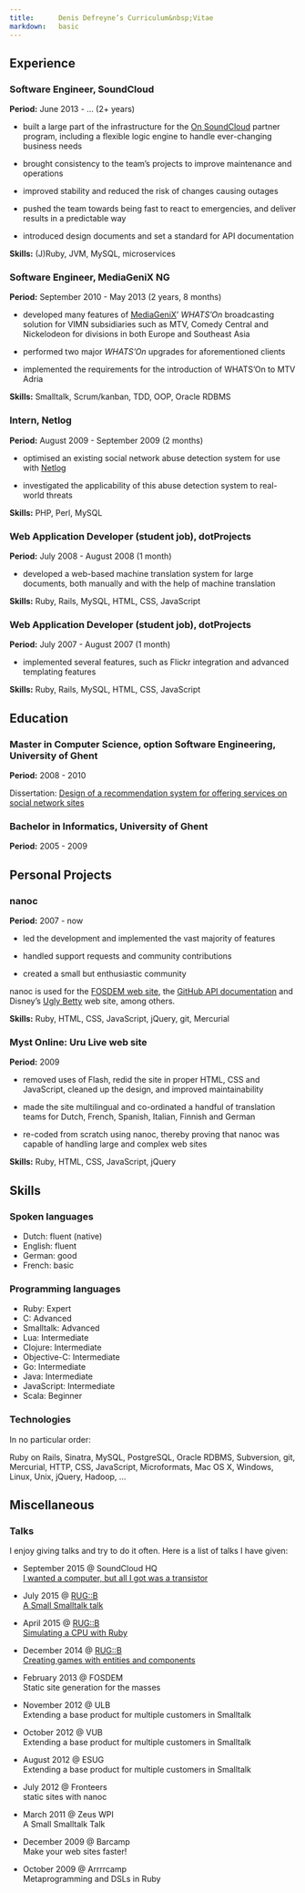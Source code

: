 ```yaml
---
title:      Denis Defreyne’s Curriculum&nbsp;Vitae
markdown:   basic
---
```


Experience
----------

### Software Engineer, SoundCloud

**Period:** June 2013 - … (2+ years)

* built a large part of the infrastructure for the [On SoundCloud](https://on.soundcloud.com/) partner program, including a flexible logic engine to handle ever-changing business needs

* brought consistency to the team’s projects to improve maintenance and operations

* improved stability and reduced the risk of changes causing outages

* pushed the team towards being fast to react to emergencies, and deliver results in a predictable way

* introduced design documents and set a standard for API documentation

**Skills:** (J)Ruby, JVM, MySQL, microservices

### Software Engineer, MediaGeniX NG

**Period:** September 2010 - May 2013 (2 years, 8 months)

* developed many features of [MediaGeniX](http://mediagenix.tv)’ _WHATS’On_ broadcasting solution for VIMN subsidiaries such as MTV, Comedy Central and Nickelodeon for divisions in both Europe and Southeast Asia

* performed two major _WHATS’On_ upgrades for aforementioned clients

* implemented the requirements for the introduction of WHATS’On to MTV Adria

**Skills:** Smalltalk, Scrum/kanban, TDD, OOP, Oracle RDBMS

### Intern, Netlog

**Period:** August 2009 - September 2009 (2 months)

* optimised an existing social network abuse detection system for use with [Netlog](http://netlog.com/)

* investigated the applicability of this abuse detection system to real-world threats

**Skills:** PHP, Perl, MySQL

### Web Application Developer (student job), dotProjects

**Period:** July 2008 - August 2008 (1 month)

* developed a web-based machine translation system for large documents, both manually and with the help of machine translation

**Skills:** Ruby, Rails, MySQL, HTML, CSS, JavaScript

### Web Application Developer (student job), dotProjects

**Period:** July 2007 - August 2007 (1 month)

* implemented several features, such as Flickr integration and advanced templating features

**Skills:** Ruby, Rails, MySQL, HTML, CSS, JavaScript

Education
---------

### Master in Computer Science, option Software Engineering, University of Ghent

**Period:** 2008 - 2010

Dissertation: [Design of a recommendation system for offering services on social network sites](http://stoneship.org/pub/thesis.pdf)

### Bachelor in Informatics, University of Ghent

**Period:** 2005 - 2009

Personal Projects
-----------------

### nanoc

**Period:** 2007 - now

* led the development and implemented the vast majority of features

* handled support requests and community contributions

* created a small but enthusiastic community

nanoc is used for the [FOSDEM web site](http://fosdem.org), the [GitHub API documentation](http://developer.github.com/) and Disney’s [Ugly Betty](http://www.dadt.com/uglybetty/) web site, among others.

**Skills:** Ruby, HTML, CSS, JavaScript, jQuery, git, Mercurial

### Myst Online: Uru Live web site

**Period:** 2009

* removed uses of Flash, redid the site in proper HTML, CSS and JavaScript, cleaned up the design, and improved maintainability

* made the site multilingual and co-ordinated a handful of translation teams for Dutch, French, Spanish, Italian, Finnish and German

* re-coded from scratch using nanoc, thereby proving that nanoc was capable of handling large and complex web sites

**Skills:** Ruby, HTML, CSS, JavaScript, jQuery

Skills
------

### Spoken languages

* Dutch: fluent (native)
* English: fluent
* German: good
* French: basic

### Programming languages

* Ruby: Expert
* C: Advanced
* Smalltalk: Advanced
* Lua: Intermediate
* Clojure: Intermediate
* Objective-C: Intermediate
* Go: Intermediate
* Java: Intermediate
* JavaScript: Intermediate
* Scala: Beginner

### Technologies

In no particular order:

Ruby on Rails, Sinatra, MySQL, PostgreSQL, Oracle RDBMS, Subversion, git, Mercurial, HTTP, CSS, JavaScript, Microformats, Mac OS X, Windows, Linux, Unix, jQuery, Hadoop, …

Miscellaneous
-------------

### Talks

I enjoy giving talks and try to do it often. Here is a list of talks I have given:

* September 2015 @ SoundCloud HQ<br>[I wanted a computer, but all I got was a transistor](https://speakerdeck.com/ddfreyne/i-wanted-a-computer-but-all-i-got-was-a-transistor)

* July 2015 @ [RUG::B](http://rug-b.de/)<br>[A Small Smalltalk talk](https://speakerdeck.com/ddfreyne/a-small-smalltalk-talk-rug-b-edition)

* April 2015 @ [RUG::B](http://rug-b.de/)<br>[Simulating a CPU with Ruby](https://speakerdeck.com/ddfreyne/simulating-a-cpu-with-ruby)

* December 2014 @ [RUG::B](http://rug-b.de/)<br>[Creating games with entities and components](https://speakerdeck.com/ddfreyne/creating-games-with-entities-and-components)

* February 2013 @ FOSDEM<br>Static site generation for the masses

* November 2012 @ ULB<br>Extending a base product for multiple customers in Smalltalk

* October 2012 @ VUB<br>Extending a base product for multiple customers in Smalltalk

* August 2012 @ ESUG<br>Extending a base product for multiple customers in Smalltalk

* July 2012 @ Fronteers<br>static sites with nanoc

* March 2011 @ Zeus WPI<br>A Small Smalltalk Talk

* December 2009 @ Barcamp<br>Make your web sites faster!

* October 2009 @ Arrrrcamp<br>Metaprogramming and DSLs in Ruby
